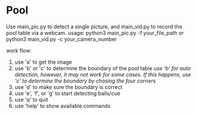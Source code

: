 # Pool
Use main_pic.py to detect a single picture, and main_vid.py to record the pool table via a webcam.
usage: python3 main_pic.py -f your_file_path or python3 main_vid.py -c your_camera_number

work flow:
1. use 'a' to get the image
2. use 'b' or 'c' to determine the boundary of the pool table
*use 'b' for auto detection, however, it may not work for some cases. If this happens, use 'c' to determine the boundary by chosing the four corners*
3. use 'd' to make sure the boundary is correct
4. use 'e', 'f', or 'g' to start detecting balls/cue
5. use 'q' to quit
6. use 'help' to show available commands
